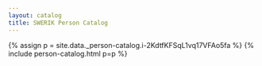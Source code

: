 ```yaml
---
layout: catalog
title: SWERIK Person Catalog
---
```

{% assign p = site.data._person-catalog.i-2KdtfKFSqL1vq17VFAo5fa %}
{% include person-catalog.html p=p %}

